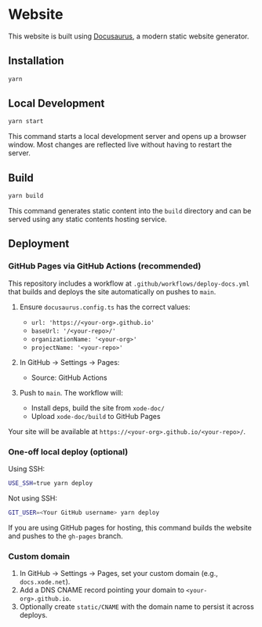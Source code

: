 # Website

This website is built using [Docusaurus](https://docusaurus.io/), a modern static website generator.

## Installation

```bash
yarn
```

## Local Development

```bash
yarn start
```

This command starts a local development server and opens up a browser window. Most changes are reflected live without having to restart the server.

## Build

```bash
yarn build
```

This command generates static content into the `build` directory and can be served using any static contents hosting service.

## Deployment

### GitHub Pages via GitHub Actions (recommended)

This repository includes a workflow at `.github/workflows/deploy-docs.yml` that builds and deploys the site automatically on pushes to `main`.

1. Ensure `docusaurus.config.ts` has the correct values:
   - `url: 'https://<your-org>.github.io'`
   - `baseUrl: '/<your-repo>/'`
   - `organizationName: '<your-org>'`
   - `projectName: '<your-repo>'`

2. In GitHub → Settings → Pages:
   - Source: GitHub Actions

3. Push to `main`. The workflow will:
   - Install deps, build the site from `xode-doc/`
   - Upload `xode-doc/build` to GitHub Pages

Your site will be available at `https://<your-org>.github.io/<your-repo>/`.

### One-off local deploy (optional)

Using SSH:

```bash
USE_SSH=true yarn deploy
```

Not using SSH:

```bash
GIT_USER=<Your GitHub username> yarn deploy
```

If you are using GitHub pages for hosting, this command builds the website and pushes to the `gh-pages` branch.

### Custom domain

1. In GitHub → Settings → Pages, set your custom domain (e.g., `docs.xode.net`).
2. Add a DNS CNAME record pointing your domain to `<your-org>.github.io`.
3. Optionally create `static/CNAME` with the domain name to persist it across deploys.
